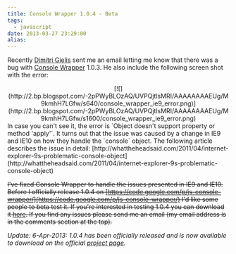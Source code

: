 ```yaml
---
title: Console Wrapper 1.0.4 - Beta
tags:
  - javascript
date: 2013-03-27 23:29:00
alias:
---
```


Recently [Dimitri Gielis](http://dgielis.blogspot.ca/) sent me an email letting me know that there was a bug with [Console Wrapper](https://code.google.com/p/js-console-wrapper/) 1.0.3. He also include the following screen shot with the error:

<div class="separator" style="clear: both; text-align: center;">[![](http://2.bp.blogspot.com/-2pPWyBLOzAQ/UVPQjtlsMRI/AAAAAAAAEUg/M9kmhH7LGfw/s640/console_wrapper_ie9_error.png)](http://2.bp.blogspot.com/-2pPWyBLOzAQ/UVPQjtlsMRI/AAAAAAAAEUg/M9kmhH7LGfw/s1600/console_wrapper_ie9_error.png)</div>
In case you can't see it, the error is `Object doesn't support property or method 'apply'`. It turns out that the issue was caused by a change in IE9 and IE10 on how they handle the `console` object. The following article describes the issue in detail: [http://whattheheadsaid.com/2011/04/internet-explorer-9s-problematic-console-object](http://whattheheadsaid.com/2011/04/internet-explorer-9s-problematic-console-object)

<strike>I've fixed Console Wrapper to handle the issues presented in IE9 and IE10. Before I officially release 1.0.4 on [https://code.google.com/p/js-console-wrapper/](https://code.google.com/p/js-console-wrapper/) I'd like some people to beta test it. If you're interested in testing 1.0.4 you can download it [here](https://www.dropbox.com/s/g5zzz4qexj8p9jc/%24console_wrapper_1.0.4.js). If you find any issues please send me an email (my email address is in the comments section at the top).</strike>

_Update: 6-Apr-2013: 1.0.4 has been officially released and is now available to download on the official [project page](https://code.google.com/p/js-console-wrapper/)._
